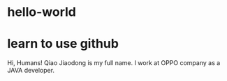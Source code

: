 # hello-world
learn to use github
========================
Hi, Humans!
Qiao Jiaodong is my full name. 
I work at OPPO company as a JAVA developer.

